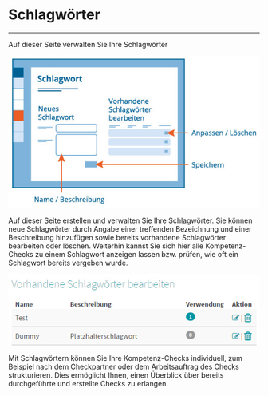 # Schlagwörter

- - - 
Auf dieser Seite verwalten Sie Ihre Schlagwörter

![Darstellung der Funktionen zur Schlagwortverwaltung](media/Bd09_Schlagwort.jpg)


Auf dieser Seite erstellen und verwalten Sie Ihre Schlagwörter. Sie können neue
Schlagwörter durch Angabe einer treffenden Bezeichnung und einer Beschreibung
hinzufügen sowie bereits vorhandene Schlagwörter bearbeiten oder
löschen. Weiterhin kannst Sie sich hier alle Kompetenz-Checks zu einem
Schlagwort anzeigen lassen bzw. prüfen, wie oft ein Schlagwort bereits vergeben wurde.

![Ansicht zur Bearbeitung eines Schlagwortes](media/Schlagwort_Detail.jpg)

Mit Schlagwörtern können Sie Ihre Kompetenz-Checks individuell, zum
Beispiel nach dem Checkpartner oder dem Arbeitsauftrag des Checks strukturieren.
Dies ermöglicht Ihnen, einen Überblick über bereits durchgeführte und
erstellte Checks zu erlangen.
